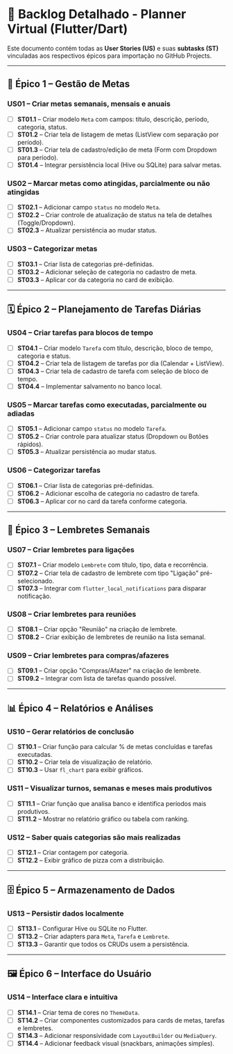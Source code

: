 
# 📌 Backlog Detalhado - Planner Virtual (Flutter/Dart)

Este documento contém todas as **User Stories (US)** e suas **subtasks (ST)** vinculadas aos respectivos épicos para importação no GitHub Projects.

---

## 🎯 Épico 1 – Gestão de Metas

### US01 – Criar metas semanais, mensais e anuais
- [ ] **ST01.1** – Criar modelo `Meta` com campos: título, descrição, período, categoria, status.
- [ ] **ST01.2** – Criar tela de listagem de metas (ListView com separação por período).
- [ ] **ST01.3** – Criar tela de cadastro/edição de meta (Form com Dropdown para período).
- [ ] **ST01.4** – Integrar persistência local (Hive ou SQLite) para salvar metas.

### US02 – Marcar metas como atingidas, parcialmente ou não atingidas
- [ ] **ST02.1** – Adicionar campo `status` no modelo `Meta`.
- [ ] **ST02.2** – Criar controle de atualização de status na tela de detalhes (Toggle/Dropdown).
- [ ] **ST02.3** – Atualizar persistência ao mudar status.

### US03 – Categorizar metas
- [ ] **ST03.1** – Criar lista de categorias pré-definidas.
- [ ] **ST03.2** – Adicionar seleção de categoria no cadastro de meta.
- [ ] **ST03.3** – Aplicar cor da categoria no card de exibição.

---

## 🗓️ Épico 2 – Planejamento de Tarefas Diárias

### US04 – Criar tarefas para blocos de tempo
- [ ] **ST04.1** – Criar modelo `Tarefa` com título, descrição, bloco de tempo, categoria e status.
- [ ] **ST04.2** – Criar tela de listagem de tarefas por dia (Calendar + ListView).
- [ ] **ST04.3** – Criar tela de cadastro de tarefa com seleção de bloco de tempo.
- [ ] **ST04.4** – Implementar salvamento no banco local.

### US05 – Marcar tarefas como executadas, parcialmente ou adiadas
- [ ] **ST05.1** – Adicionar campo `status` no modelo `Tarefa`.
- [ ] **ST05.2** – Criar controle para atualizar status (Dropdown ou Botões rápidos).
- [ ] **ST05.3** – Atualizar persistência ao mudar status.

### US06 – Categorizar tarefas
- [ ] **ST06.1** – Criar lista de categorias pré-definidas.
- [ ] **ST06.2** – Adicionar escolha de categoria no cadastro de tarefa.
- [ ] **ST06.3** – Aplicar cor no card da tarefa conforme categoria.

---

## 🔔 Épico 3 – Lembretes Semanais

### US07 – Criar lembretes para ligações
- [ ] **ST07.1** – Criar modelo `Lembrete` com título, tipo, data e recorrência.
- [ ] **ST07.2** – Criar tela de cadastro de lembrete com tipo "Ligação" pré-selecionado.
- [ ] **ST07.3** – Integrar com `flutter_local_notifications` para disparar notificação.

### US08 – Criar lembretes para reuniões
- [ ] **ST08.1** – Criar opção "Reunião" na criação de lembrete.
- [ ] **ST08.2** – Criar exibição de lembretes de reunião na lista semanal.

### US09 – Criar lembretes para compras/afazeres
- [ ] **ST09.1** – Criar opção "Compras/Afazer" na criação de lembrete.
- [ ] **ST09.2** – Integrar com lista de tarefas quando possível.

---

## 📊 Épico 4 – Relatórios e Análises

### US10 – Gerar relatórios de conclusão
- [ ] **ST10.1** – Criar função para calcular % de metas concluídas e tarefas executadas.
- [ ] **ST10.2** – Criar tela de visualização de relatório.
- [ ] **ST10.3** – Usar `fl_chart` para exibir gráficos.

### US11 – Visualizar turnos, semanas e meses mais produtivos
- [ ] **ST11.1** – Criar função que analisa banco e identifica períodos mais produtivos.
- [ ] **ST11.2** – Mostrar no relatório gráfico ou tabela com ranking.

### US12 – Saber quais categorias são mais realizadas
- [ ] **ST12.1** – Criar contagem por categoria.
- [ ] **ST12.2** – Exibir gráfico de pizza com a distribuição.

---

## 🗄️ Épico 5 – Armazenamento de Dados

### US13 – Persistir dados localmente
- [ ] **ST13.1** – Configurar Hive ou SQLite no Flutter.
- [ ] **ST13.2** – Criar adapters para `Meta`, `Tarefa` e `Lembrete`.
- [ ] **ST13.3** – Garantir que todos os CRUDs usem a persistência.

---

## 🖼️ Épico 6 – Interface do Usuário

### US14 – Interface clara e intuitiva
- [ ] **ST14.1** – Criar tema de cores no `ThemeData`.
- [ ] **ST14.2** – Criar componentes customizados para cards de metas, tarefas e lembretes.
- [ ] **ST14.3** – Adicionar responsividade com `LayoutBuilder` ou `MediaQuery`.
- [ ] **ST14.4** – Adicionar feedback visual (snackbars, animações simples).
